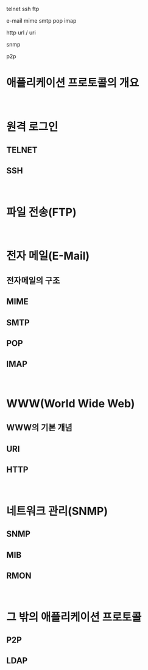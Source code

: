 telnet
ssh
ftp

e-mail
mime
smtp
pop
imap

http
url / uri

snmp

p2p
<br/>

# 애플리케이션 프로토콜의 개요
<br/>

# 원격 로그인
## TELNET
## SSH
<br/>

# 파일 전송(FTP)
<br/>

# 전자 메일(E-Mail)
## 전자메일의 구조
## MIME
## SMTP
## POP
## IMAP
<br/>

# WWW(World Wide Web)
## WWW의 기본 개념
## URI
## HTTP
<br/>

# 네트워크 관리(SNMP)
## SNMP
## MIB
## RMON
<br/>

# 그 밖의 애플리케이션 프로토콜
## P2P
## LDAP
